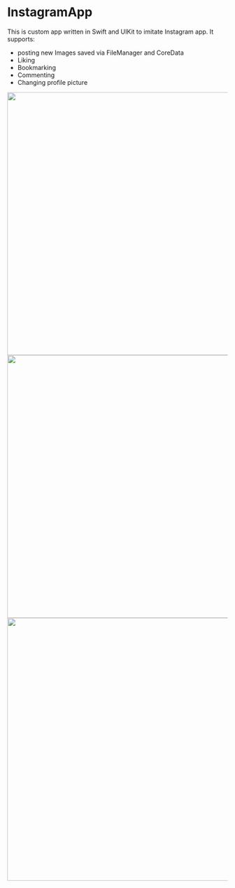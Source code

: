# InstagramApp

This is custom app written in Swift and UIKit to imitate Instagram app. It supports:


<ul>
<li>posting new Images saved via FileManager and CoreData</li>
<li>Liking</li>
<li>Bookmarking</li>
<li>Commenting</li>
<li>Changing profile picture</li>
</ul>


<p align="center">
  <img height="600" src="https://user-images.githubusercontent.com/15315282/100446635-6feac900-30af-11eb-8622-ba9fe2e6a547.gif">
  <img height="600" src="https://user-images.githubusercontent.com/15315282/100447040-22bb2700-30b0-11eb-82e4-965f4c227901.png">
  <img height="600" src="https://user-images.githubusercontent.com/15315282/100447048-26e74480-30b0-11eb-949d-46fbb060036f.png">
</p>
